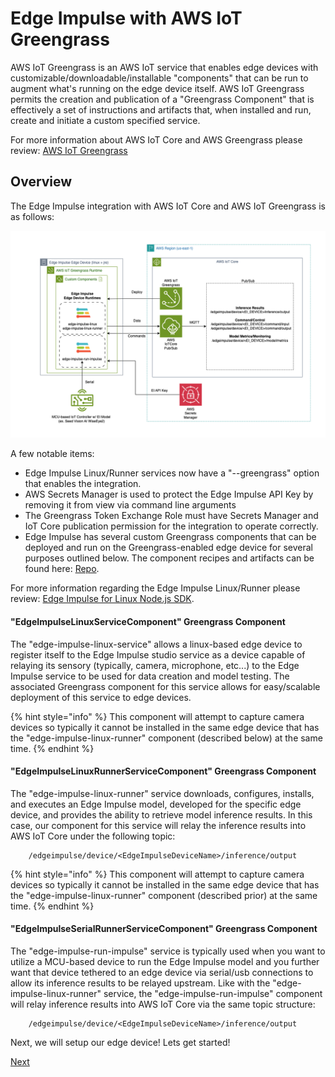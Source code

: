 # Edge Impulse with AWS IoT Greengrass

AWS IoT Greengrass is an AWS IoT service that enables edge devices with customizable/downloadable/installable "components" that can be run to augment what's running on the edge device itself.  AWS IoT Greengrass permits the creation and publication of a "Greengrass Component" that is effectively a set of instructions and artifacts that, when installed and run, create and initiate a custom specified service. 

For more information about AWS IoT Core and AWS Greengrass please review: [AWS IoT Greengrass](https://docs.aws.amazon.com/greengrass/v2/developerguide/what-is-iot-greengrass.html)

## Overview

The Edge Impulse integration with AWS IoT Core and AWS IoT Greengrass is as follows:

![Architecture](Architecture.png)

A few notable items:

* Edge Impulse Linux/Runner services now have a "--greengrass" option that enables the integration. 
* AWS Secrets Manager is used to protect the Edge Impulse API Key by removing it from view via command line arguments
* The Greengrass Token Exchange Role must have Secrets Manager and IoT Core publication permission for the integration to operate correctly. 
* Edge Impulse has several custom Greengrass components that can be deployed and run on the Greengrass-enabled edge device for several purposes outlined below. The component recipes and artifacts can be found here: [Repo](https://github.com/edgeimpulse/aws-greengrass-components).

For more information regarding the Edge Impulse Linux/Runner please review: [Edge Impulse for Linux Node.js SDK](https://docs.edgeimpulse.com/docs/tools/edge-impulse-for-linux/linux-node-js-sdk).

#### "EdgeImpulseLinuxServiceComponent" Greengrass Component

The "edge-impulse-linux-service" allows a linux-based edge device to register itself to the Edge Impulse studio service as a device capable of relaying its sensory (typically, camera, microphone, etc...) to the Edge Impulse service to be used for data creation and model testing. The associated Greengrass component for this service allows for easy/scalable deployment of this service to edge devices. 

{% hint style="info" %}
This component will attempt to capture camera devices so typically it cannot be installed in the same edge device that has the "edge-impulse-linux-runner" component (described below) at the same time.
{% endhint %}

#### "EdgeImpulseLinuxRunnerServiceComponent" Greengrass Component

The "edge-impulse-linux-runner" service downloads, configures, installs, and executes an Edge Impulse model, developed for the specific edge device, and provides the ability to retrieve model inference results.  In this case, our component for this service will relay the inference results into AWS IoT Core under the following topic:

		/edgeimpulse/device/<EdgeImpulseDeviceName>/inference/output
		
{% hint style="info" %}
This component will attempt to capture camera devices so typically it cannot be installed in the same edge device that has the "edge-impulse-linux-runner" component (described prior) at the same time.
{% endhint %} 

#### "EdgeImpulseSerialRunnerServiceComponent" Greengrass Component

The "edge-impulse-run-impulse" service is typically used when you want to utilize a MCU-based device to run the Edge Impulse model and you further want that device tethered to an edge device via serial/usb connections to allow its inference results to be relayed upstream.  Like with the "edge-impulse-linux-runner" service, the "edge-impulse-run-impulse" component will relay inference results into AWS IoT Core via the same topic structure:

		/edgeimpulse/device/<EdgeImpulseDeviceName>/inference/output

Next, we will setup our edge device!  Lets get started!

[Next](../1_HardwareSetup/HardwareSetup.md)
